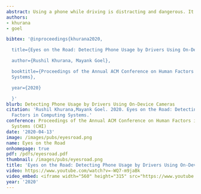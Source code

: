 ```yaml
---
abstract: Using a phone while driving is distracting and dangerous. It increases the accident chances by 400%. Several techniques have been proposed in the past to detect driver distraction due to phone usage. However, such techniques usually require instrumenting the user or the car with custom hardware. While detecting phone usage in the car can be done by using the phone's GPS, it is harder to identify whether the phone is used by the driver or one of the passengers. In this paper, we present a lightweight, software-only solution that uses the phone's camera to observe the car's interior geometry to distinguish phone position and orientation. We then use this information to distinguish between driver and passenger phone use. We collected data in 16 different cars with 33 different users and achieved an overall accuracy of 94% when the phone is held in hand and 92.2% when the phone is docked (<=1sec. delay). With just a software upgrade, this work can enable smartphones to proactively adapt to the user's context in the car and and substantially reduce distracted driving incidents.
authors:
- khurana
- goel

bibtex: '@inproceedings{khurana2020,

  title={Eyes on the Road: Detecting Phone Usage by Drivers Using On-Device Cameras},

  author={Rushil Khurana, Mayank Goel},

  booktitle={Proceedings of the Annual ACM Conference on Human Factors in Computing
  Systems},

  year={2020}

  }'
blurb: Detecting Phone Usage by Drivers Using On-Device Cameras
citation: 'Rushil Khurana,Mayank Goel. 2020. Eyes on the Road: Detecting Phone Usage by Drivers Using On-Device Cameras. Proceedings of the Annual ACM Conference on Human
  Factors in Computing Systems.'
conference: Proceedings of the Annual ACM Conference on Human Factors in Computing
  Systems (CHI)
date: '2020-04-13'
image: /images/pubs/eyesroad.png
name: Eyes on the Road
onhomepage: true
pdf: /pdfs/eyesroad.pdf
thumbnail: /images/pubs/eyesroad.png
title: 'Eyes on the Road: Detecting Phone Usage by Drivers Using On-Device Cameras'
video: https://www.youtube.com/watch?v=-WQ7-m9jaBk
video_embed: <iframe width="560" height="315" src="https://www.youtube.com/embed/-WQ7-m9jaBk" frameborder="0" allow="accelerometer; autoplay; encrypted-media; gyroscope; picture-in-picture" allowfullscreen></iframe>
year: '2020'
---
```

